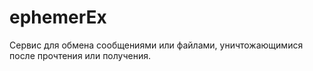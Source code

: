 # ephemerEx

Сервис для обмена сообщениями или файлами, уничтожающимися после прочтения или получения.
